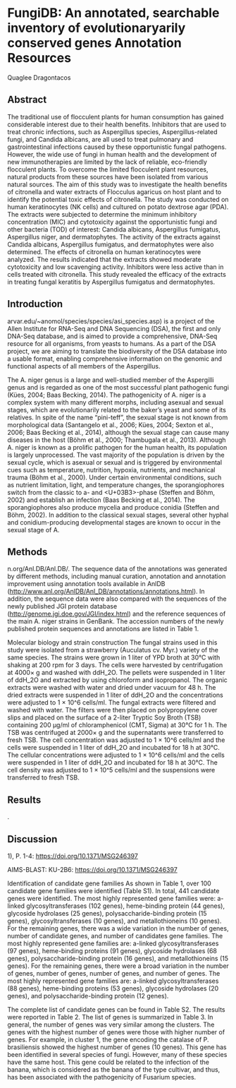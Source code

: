 # FungiDB: An annotated, searchable inventory of evolutionaryarily conserved genes Annotation Resources
Quaglee Dragontacos


## Abstract
The traditional use of flocculent plants for human consumption has gained considerable interest due to their health benefits. Inhibitors that are used to treat chronic infections, such as Aspergillus species, Aspergillus-related fungi, and Candida albicans, are all used to treat pulmonary and gastrointestinal infections caused by these opportunistic fungal pathogens. However, the wide use of fungi in human health and the development of new immunotherapies are limited by the lack of reliable, eco-friendly flocculent plants. To overcome the limited flocculent plant resources, natural products from these sources have been isolated from various natural sources. The aim of this study was to investigate the health benefits of citronella and water extracts of Flocculus agaricus on host plant and to identify the potential toxic effects of citronella. The study was conducted on human keratinocytes (NK cells) and cultured on potato dextrose agar (PDA). The extracts were subjected to determine the minimum inhibitory concentration (MIC) and cytotoxicity against the opportunistic fungi and other bacteria (TOD) of interest: Candida albicans, Aspergillus fumigatus, Aspergillus niger, and dermatophytes. The activity of the extracts against Candida albicans, Aspergillus fumigatus, and dermatophytes were also determined. The effects of citronella on human keratinocytes were analyzed. The results indicated that the extracts showed moderate cytotoxicity and low scavenging activity. Inhibitors were less active than in cells treated with citronella. This study revealed the efficacy of the extracts in treating fungal keratitis by Aspergillus fumigatus and dermatophytes.


## Introduction
arvar.edu/~anomol/species/species/asi_species.asp) is a project of the Allen Institute for RNA-Seq and DNA Sequencing (DSA), the first and only DNA-Seq database, and is aimed to provide a comprehensive, DNA-Seq resource for all organisms, from yeasts to humans. As a part of the DSA project, we are aiming to translate the biodiversity of the DSA database into a usable format, enabling comprehensive information on the genomic and functional aspects of all members of the Aspergillus.

The A. niger genus is a large and well-studied member of the Aspergilli genus and is regarded as one of the most successful plant pathogenic fungi (Kües, 2004; Baas Becking, 2014). The pathogenicity of A. niger is a complex system with many different morphs, including asexual and sexual stages, which are evolutionarily related to the baker’s yeast and some of its relatives. In spite of the name “pini-teff”, the sexual stage is not known from morphological data (Santangelo et al., 2006; Kües, 2004; Sexton et al., 2006; Baas Becking et al., 2014), although the sexual stage can cause many diseases in the host (Böhm et al., 2000; Thambugala et al., 2013). Although A. niger is known as a prolific pathogen for the human health, its population is largely unprocessed. The vast majority of the population is driven by the sexual cycle, which is asexual or sexual and is triggered by environmental cues such as temperature, nutrition, hypoxia, nutrients, and mechanical trauma (Böhm et al., 2000). Under certain environmental conditions, such as nutrient limitation, light, and temperature changes, the sporangiophores switch from the classic to a- and <U+03B3>-phase (Steffen and Böhm, 2002) and establish an infection (Baas Becking et al., 2014). The sporangiophores also produce mycelia and produce conidia (Steffen and Böhm, 2002). In addition to the classical sexual stages, several other hyphal and conidium-producing developmental stages are known to occur in the sexual stage of A.


## Methods
n.org/Anl.DB/Anl.DB/. The sequence data of the annotations was generated by different methods, including manual curation, annotation and annotation improvement using annotation tools available in AnlDB (http://www.anl.org/AnlDB/Anl_DB/annotations/annotations.html). In addition, the sequence data were also compared with the sequences of the newly published JGI protein database (http://genome.jgi.doe.gov/JGI/index.html) and the reference sequences of the main A. niger strains in GenBank. The accession numbers of the newly published protein sequences and annotations are listed in Table 1.

Molecular biology and strain construction
The fungal strains used in this study were isolated from a strawberry (Auculatus cv. Myr.) variety of the same species. The strains were grown in 1 liter of YPD broth at 30°C with shaking at 200 rpm for 3 days. The cells were harvested by centrifugation at 4000× g and washed with ddH_2O. The pellets were suspended in 1 liter of ddH_2O and extracted by using chloroform and isopropanol. The organic extracts were washed with water and dried under vacuum for 48 h. The dried extracts were suspended in 1 liter of ddH_2O and the concentrations were adjusted to 1 × 10^6 cells/ml. The fungal extracts were filtered and washed with water. The filters were then placed on polypropylene cover slips and placed on the surface of a 2-liter Tryptic Soy Broth (TSB) containing 200 µg/ml of chloramphenicol (CMT, Sigma) at 30°C for 1 h. The TSB was centrifuged at 2000× g and the supernatants were transferred to fresh TSB. The cell concentration was adjusted to 1 × 10^6 cells/ml and the cells were suspended in 1 liter of ddH_2O and incubated for 18 h at 30°C. The cellular concentrations were adjusted to 1 × 10^6 cells/ml and the cells were suspended in 1 liter of ddH_2O and incubated for 18 h at 30°C. The cell density was adjusted to 1 × 10^5 cells/ml and the suspensions were transferred to fresh TSB.


## Results
.


## Discussion
1), P. 1-4: https://doi.org/10.1371/MSG246397

AIMS-BLAST: KU-2B6: https://doi.org/10.1371/MSG246397

Identification of candidate gene families
As shown in Table 1, over 100 candidate gene families were identified (Table S1). In total, 441 candidate genes were identified. The most highly represented gene families were: a-linked glycosyltransferases (102 genes), heme-binding protein (44 genes), glycoside hydrolases (25 genes), polysaccharide-binding protein (15 genes), glycosyltransferases (10 genes), and metallothioneins (10 genes). For the remaining genes, there was a wide variation in the number of genes, number of candidate genes, and number of candidates gene families. The most highly represented gene families are: a-linked glycosyltransferases (97 genes), heme-binding proteins (91 genes), glycoside hydrolases (68 genes), polysaccharide-binding protein (16 genes), and metallothioneins (15 genes). For the remaining genes, there were a broad variation in the number of genes, number of genes, number of genes, and number of genes. The most highly represented gene families are: a-linked glycosyltransferases (88 genes), heme-binding proteins (53 genes), glycoside hydrolases (20 genes), and polysaccharide-binding protein (12 genes).

The complete list of candidate genes can be found in Table S2. The results were reported in Table 2. The list of genes is summarized in Table 3. In general, the number of genes was very similar among the clusters. The genes with the highest number of genes were those with higher number of genes. For example, in cluster 1, the gene encoding the catalase of P. brasiliensis showed the highest number of genes (10 genes). This gene has been identified in several species of fungi. However, many of these species have the same host. This gene could be related to the infection of the banana, which is considered as the banana of the type cultivar, and thus, has been associated with the pathogenicity of Fusarium species.
